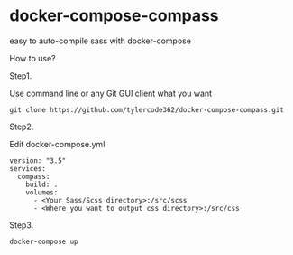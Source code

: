 # docker-compose-compass
easy to auto-compile sass with docker-compose

How to use?

Step1.

Use command line or any Git GUI client what you want

```
git clone https://github.com/tylercode362/docker-compose-compass.git

``` 

Step2.

Edit docker-compose.yml

```
version: "3.5"
services: 
  compass:
    build: .
    volumes:
      - <Your Sass/Scss directory>:/src/scss
      - <Where you want to output css directory>:/src/css
```

Step3.


```
docker-compose up

```
